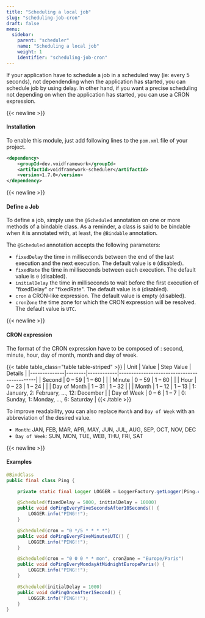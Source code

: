 ```yaml
---
title: "Scheduling a local job"
slug: "scheduling-job-cron"
draft: false
menu:
  sidebar:
    parent: "scheduler"
    name: "Scheduling a local job"
    weight: 1
    identifier: "scheduling-job-cron"
---
```



If your application have to schedule a job in a scheduled way (ie: every 5 seconds), not dependending when the application has started, you can schedule job by using delay. In other hand, if you want a precise scheduling not depending on when the application has started, you can use a CRON expression.


{{< newline >}}
#### Installation

To enable this module, just add following lines to the `pom.xml` file of your project.

```xml
<dependency>
    <groupId>dev.voidframework</groupId>
    <artifactId>voidframework-scheduler</artifactId>
    <version>1.7.0</version>
</dependency>
```



{{< newline >}}
#### Define a Job

To define a job, simply use the `@Scheduled` annotation on one or more methods of a bindable class. As a reminder, a class is said to be bindable when it is annotated with, at least, the `@Bindable` annotation.

The `@Scheduled` annotation accepts the following parameters:

* `fixedDelay` the time in milliseconds between the end of the last execution and the next execution. The default value is `0` (disabled).
* `fixedRate` the time in milliseconds between each execution. The default value is `0` (disabled).
* `initialDelay` the time in milliseconds to wait before the first execution of "fixedDelay" or "fixedRate". The default value is `0` (disabled).
* `cron` a CRON-like expression. The default value is empty (disabled).
* `cronZone` the time zone for which the CRON expression will be resolved. The default value is `UTC`.



{{< newline >}}
#### CRON expression
The format of the CRON expression have to be composed of : second, minute, hour, day of month, month and day of week.


{{< table table_class="table table-striped" >}}
| Unit         | Value  | Step Value | Details                                    |
|--------------|--------|------------|--------------------------------------------|
| Second       | 0 – 59 | 1 – 60     |                                            |
| Minute       | 0 – 59 | 1 – 60     |                                            |
| Hour         | 0 – 23 | 1 – 24     |                                            |
| Day of Month | 1 – 31 | 1 – 32     |                                            |
| Month	       | 1 – 12 | 1 – 13     | 1: January, 2: February, ..., 12: December |
| Day of Week  | 0 – 6  | 1 – 7      | 0: Sunday, 1: Monday, ..., 6: Saturday     |
{{< /table >}}


To improve readability, you can also replace `Month` and `Day of Week` with an abbreviation of the desired value.

* `Month`: JAN, FEB, MAR, APR, MAY, JUN, JUL, AUG, SEP, OCT, NOV, DEC
* `Day of Week`: SUN, MON, TUE, WEB, THU, FRI, SAT



{{< newline >}}
#### Examples

```java
@BindClass
public final class Ping {

    private static final Logger LOGGER = LoggerFactory.getLogger(Ping.class);

    @Scheduled(fixedDelay = 5000, initialDelay = 10000)
    public void doPingEveryFiveSecondsAfter10Seconds() {
        LOGGER.info("PING!!");
    }

    @Scheduled(cron = "0 */5 * * * *")
    public void doPingEveryFiveMinutesUTC() {
        LOGGER.info("PING!!");
    }

    @Scheduled(cron = "0 0 0 * * mon", cronZone = "Europe/Paris")
    public void doPingEveryMondayAtMidnightEuropeParis() {
        LOGGER.info("PING!!");
    }

    @Scheduled(initialDelay = 1000)
    public void doPingOnceAfter1Second() {
        LOGGER.info("PING!!");
    }
}
```
